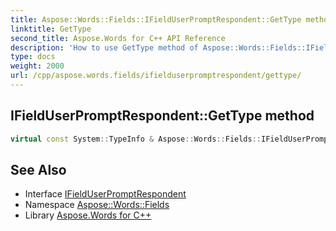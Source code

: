 ```yaml
---
title: Aspose::Words::Fields::IFieldUserPromptRespondent::GetType method
linktitle: GetType
second_title: Aspose.Words for C++ API Reference
description: 'How to use GetType method of Aspose::Words::Fields::IFieldUserPromptRespondent class in C++.'
type: docs
weight: 2000
url: /cpp/aspose.words.fields/ifielduserpromptrespondent/gettype/
---
```

## IFieldUserPromptRespondent::GetType method




```cpp
virtual const System::TypeInfo & Aspose::Words::Fields::IFieldUserPromptRespondent::GetType() const override
```

## See Also

* Interface [IFieldUserPromptRespondent](../)
* Namespace [Aspose::Words::Fields](../../)
* Library [Aspose.Words for C++](../../../)
